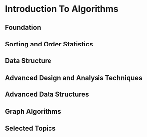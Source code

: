 # Introduction To Algorithms

## Foundation

## Sorting and Order Statistics

## Data Structure

## Advanced Design and Analysis Techniques

## Advanced Data Structures

## Graph Algorithms

## Selected Topics
